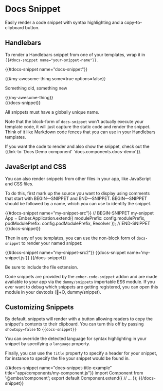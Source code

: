 # Docs Snippet

Easily render a code snippet with syntax highlighting and a copy-to-clipboard button.

## Handlebars

To render a Handlebars snippet from one of your templates, wrap it in `{{#docs-snippet name="your-snippet-name"}}`.

{{#docs-snippet name="docs-snippet"}}
  <div id='foo'>
    {{#my-awesome-thing
      some=true
      options=false}}
      <p>Something old, something new</p>
    {{/my-awesome-thing}}
  </div>
{{/docs-snippet}}

All snippets must have a globally unique name.

Note that the block-form of `docs-snippet` won't actually execute your template code, it will just capture the static code and render the snippet. Think of it like Markdown code fences that you can use in your Handlebars templates.

If you want the code to render and also show the snippet, check out the {{link-to 'Docs Demo component' 'docs.components.docs-demo'}}.

## JavaScript and CSS

You can also render snippets from other files in your app, like JavaScript and CSS files.

To do this, first mark up the source you want to display using comments that start with BEGIN—SNIPPET and END—SNIPPET. BEGIN—SNIPPET should be followed by a name, which you can use to identify the snippet.

{{#docs-snippet name="my-snippet-src"}}
  // BEGIN-SNIPPET my-snippet
  App = Ember.Application.extend({
    modulePrefix: config.modulePrefix,
    podModulePrefix: config.podModulePrefix,
    Resolver
  });
  // END-SNIPPET
{{/docs-snippet}}

Then in any of you templates, you can use the non-block form of `docs-snippet` to render your named snippet:

{{#docs-snippet name="my-snippet-src2"}}
  {{docs-snippet name='my-snippet.js'}}
{{/docs-snippet}}

Be sure to include the file extension.

Code snippets are provided by the `ember-code-snippet` addon and are made available to your app via the `dummy/snippets` importable ES6 module. If you ever want to debug which snippets are getting registered, you can open this module in your devtools (+O, dummy/snippet).

## Customizing Snippets

By default, snippets will render with a button allowing readers to copy the snippet's contents to their clipboard. You can turn this off by passing `showCopy=false` to `{{docs-snippet}}`

You can override the detected language for syntax highlighting in your snippet by specifying a `language` property.

Finally, you can use the `title` property to specify a header for your snippet, for instance to specify the file your snippet would be found in.

{{#docs-snippet name="docs-snippet-title-example" title="app/components/my-component.js"}}
  import Component from '@ember/component';
  export default Component.extend({
    // ...
  });
{{/docs-snippet}}
